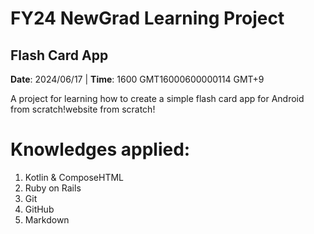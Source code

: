 # FY24 NewGrad Learning Project
## Flash Card App

**Date**: 2024/06/17 | **Time**: 1600 GMT16000600000114 GMT+9

A project for learning how to create a simple flash card app for Android from scratch!website from scratch!

# Knowledges applied:
1. Kotlin & ComposeHTML
2. Ruby on Rails
3. Git
4. GitHub
5. Markdown

